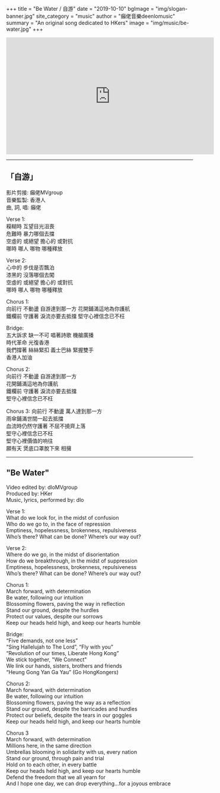 +++
title = "Be Water / 自游"
date = "2019-10-10"
bgImage = "img/slogan-banner.jpg"
site_category = "music"
author = "癲佬音樂deenlomusic"
summary = "An original song dedicated to HKers"
image = "img/music/be-water.jpg"
+++

<iframe width="560" height="315" src="https://www.youtube.com/embed/W7AZdzXXJQc" frameborder="0" allow="accelerometer; autoplay; encrypted-media; gyroscope; picture-in-picture" allowfullscreen></iframe>

---------------------------------------------------------------------------------

## 「自游」

影片剪接: 癲佬MVgroup<br>
音樂監製: 香港人<br>
曲, 詞, 唱: 癲佬<br>

Verse 1:<br>
糢糊時 互望目光沮喪 <br>
危難時 暴力哪個去擋 <br>
空虛的 或絕望 擔心的 或對抗 <br>
哪時 哪人 哪物 哪種釋放 <br>

Verse 2:<br>
心中的 步伐是否飄泊 <br>
漆黑的 沒落哪個去闖 <br>
空虛的 或絕望 擔心的 或對抗  <br>
哪時 哪人 哪物 哪種釋放  <br>

Chorus 1:<br>
向前行 不動盪 自游達到那一方 花開鋪滿這地為你護航   <br>
鐵欄前 守護著 淚流亦要去抵擋 堅守心裡信念已不枉   <br>

Bridge:<br>
五大訴求 缺一不可 唱著詩歌 機艙廣播   <br>
時代革命 光復香港   <br>
我們撐著 絲絲緊扣 義士巴絲 緊握雙手  <br>
香港人加油 <br>

Chorus 2:<br>
向前行 不動盪 自游達到那一方 <br>
花開鋪滿這地為你護航 <br>
鐵欄前 守護著 淚流亦要去抵擋 <br>
堅守心裡信念已不枉  <br>

Chorus 3:
向前行 不動盪 萬人達到那一方 <br>
雨傘鋪滿世間一起去抵擋  <br>
血流時仍然守護著 不屈不撓齊上落 <br>
堅守心裡信念已不枉 <br>
堅守心裡價值的响往  <br>
願有天 煲底口罩脫下來 相擁<br>

---------------------------------------------------------------------------------

## "Be Water"

Video edited by: dloMVgroup<br>
Produced by: HKer<br>
Music, lyrics, performed by: dlo<br>

Verse 1:<br>
What do we look for, in the midst of confusion <br>
Who do we go to, in the face of repression <br>
Emptiness, hopelessness, brokenness, repulsiveness <br>
Who’s there?  What can be done?  Where’s our way out? <br>

Verse 2: <br>
Where do we go, in the midst of disorientation <br>
How do we breakthrough, in the midst of suppression <br>
Emptiness, hopelessness, brokenness, repulsiveness <br>
Who’s there?  What can be done?  Where’s our way out? <br>

Chorus 1:<br>
March forward, with determination <br>
Be water, following our intuition <br>
Blossoming flowers, paving the way in reflection <br>
Stand our ground, despite the hurdles <br>
Protect our values, despite our sorrows <br>
Keep our heads held high, and keep our hearts humble <br>

Bridge:<br>
“Five demands, not one less”<br>
“Sing Hallelujah to The Lord”, “Fly with you”<br>
“Revolution of our times, Liberate Hong Kong”<br>
We stick together, "We Connect"<br>
We link our hands, sisters, brothers and friends<br>
“Heung Gong Yan Ga Yau” (Go HongKongers)<br>

Chorus 2:<br>
March forward, with determination<br>
Be water, following our intuition<br>
Blossoming flowers, paving the way as a reflection<br>
Stand our ground, despite the barricades and hurdles<br>
Protect our beliefs, despite the tears in our goggles<br>
Keep our heads held high, and keep our hearts humble<br>

Chorus 3<br>
March forward, with determination<br>
Millions here, in the same direction<br>
Umbrellas blooming in solidarity with us, every nation<br>
Stand our ground, through pain and trial<br>
Hold on to each other, in every battle<br>
Keep our heads held high, and keep our hearts humble<br>
Defend the freedom that we all yearn for<br>
And I hope one day, we can drop everything...for a joyous embrace
